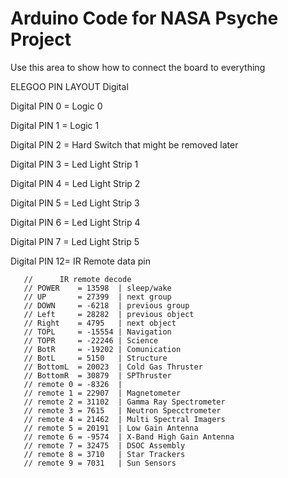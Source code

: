 # Arduino Code for NASA Psyche Project

Use this area to show how to connect the board to everything

ELEGOO PIN LAYOUT        Digital

Digital PIN 0 = Logic 0

Digital PIN 1 = Logic 1

Digital PIN 2 = Hard Switch that might be removed later

Digital PIN 3 = Led Light Strip 1

Digital PIN 4 = Led Light Strip 2

Digital PIN 5 = Led Light Strip 3

Digital PIN 6 = Led Light Strip 4

Digital PIN 7 = Led Light Strip 5

Digital PIN 12= IR Remote data pin



       //      IR remote decode
       // POWER    = 13598  | sleep/wake
       // UP       = 27399  | next group
       // DOWN     = -6218  | previous group
       // Left     = 28282  | previous object
       // Right    = 4795   | next object
       // TOPL     = -15554 | Navigation
       // TOPR     = -22246 | Science
       // BotR     = -19202 | Comunication
       // BotL     = 5150   | Structure
       // BottomL  = 20023  | Cold Gas Thruster
       // BottomR  = 30879  | SPThruster
       // remote 0 = -8326  | 
       // remote 1 = 22907  | Magnetometer
       // remote 2 = 31102  | Gamma Ray Spectrometer
       // remote 3 = 7615   | Neutron Specctrometer
       // remote 4 = 21462  | Multi Spectral Imagers
       // remote 5 = 20191  | Low Gain Antenna
       // remote 6 = -9574  | X-Band High Gain Antenna
       // remote 7 = 32475  | DSOC Assembly
       // remote 8 = 3710   | Star Trackers
       // remote 9 = 7031   | Sun Sensors
